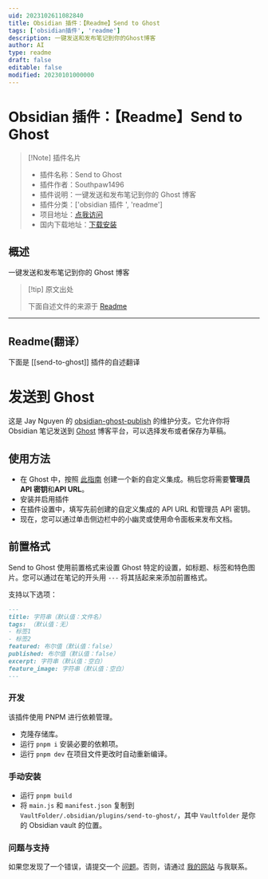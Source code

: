 ```yaml
---
uid: 2023102611082840
title: Obsidian 插件：【Readme】Send to Ghost
tags: ['obsidian插件', 'readme']
description: 一键发送和发布笔记到你的Ghost博客
author: AI
type: readme
draft: false
editable: false
modified: 20230101000000
---
```


# Obsidian 插件：【Readme】Send to Ghost

> [!Note] 插件名片
> - 插件名称：Send to Ghost
> - 插件作者：Southpaw1496
> - 插件说明：一键发送和发布笔记到你的 Ghost 博客
> - 插件分类：['obsidian 插件 ', 'readme']
> - 项目地址：[点我访问](https://github.com/southpaw1496/obsidian-send-to-ghost)
> - 国内下载地址：[下载安装](https://pkmer.cn/products/plugin/pluginMarket/?send-to-ghost)

## 概述

一键发送和发布笔记到你的 Ghost 博客

> [!tip] 原文出处
>
>下面自述文件的来源于 [Readme](https://ghproxy.net/https://raw.githubusercontent.com/Southpaw1496/obsidian-send-to-ghost/master/README.md)
>

---

## Readme(翻译）

下面是 [[send-to-ghost]] 插件的自述翻译

# 发送到 Ghost

这是 Jay Nguyen 的 [obsidian-ghost-publish](https://github.com/jaynguyens/obsidian-ghost-publish) 的维护分支。它允许你将 Obsidian 笔记发送到 [Ghost](https://ghost.org) 博客平台，可以选择发布或者保存为草稿。

## 使用方法

- 在 Ghost 中，按照 [此指南](https://ghost.org/integrations/custom-integrations/) 创建一个新的自定义集成。稍后您将需要**管理员 API 密钥**和**API URL**。
- 安装并启用插件
- 在插件设置中，填写先前创建的自定义集成的 API URL 和管理员 API 密钥。
- 现在，您可以通过单击侧边栏中的小幽灵或使用命令面板来发布文档。

## 前置格式

Send to Ghost 使用前置格式来设置 Ghost 特定的设置，如标题、标签和特色图片。您可以通过在笔记的开头用 `---` 将其括起来来添加前置格式。

支持以下选项：

```md
---
title: 字符串（默认值：文件名）
tags: （默认值：无）
- 标签1
- 标签2
featured: 布尔值（默认值：false）
published: 布尔值（默认值：false）
excerpt: 字符串（默认值：空白）
feature_image: 字符串（默认值：空白）
---
```

### 开发

该插件使用 PNPM 进行依赖管理。

- 克隆存储库。
- 运行 `pnpm i` 安装必要的依赖项。
- 运行 `pnpm dev` 在项目文件更改时自动重新编译。

### 手动安装

- 运行 `pnpm build`
- 将 `main.js` 和 `manifest.json` 复制到 `VaultFolder/.obsidian/plugins/send-to-ghost/`，其中 `Vaultfolder` 是你的 Obsidian vault 的位置。

### 问题与支持

如果您发现了一个错误，请提交一个 [问题](https://github.com/Southpaw1496/obsidian-send-to-ghost)。否则，请通过 [我的网站](https://southpaw1496.me) 与我联系。
